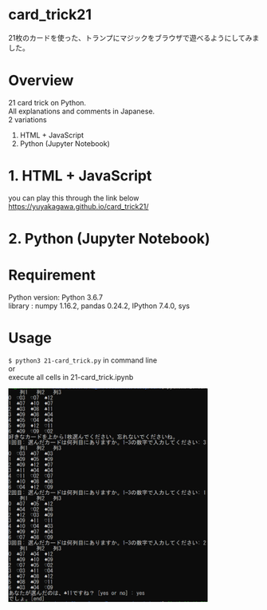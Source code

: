 # card_trick21
21枚のカードを使った、トランプにマジックをブラウザで遊べるようにしてみました。

# Overview
21 card trick on Python.  
All explanations and comments in Japanese.  
2 variations  
1. HTML + JavaScript  
2. Python (Jupyter Notebook)  

# 1. HTML + JavaScript 
you can play this through the link below  
https://yuyakagawa.github.io/card_trick21/  



# 2. Python (Jupyter Notebook)
# Requirement
Python version: Python 3.6.7  
library : numpy 1.16.2, pandas 0.24.2, IPython 7.4.0, sys 

# Usage
`$ python3 21-card_trick.py`
in command line  
or  
execute all cells in 21-card_trick.ipynb

<img src=results.png width=400>